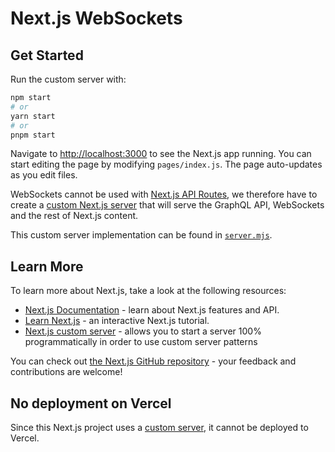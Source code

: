 # Next.js WebSockets

## Get Started

Run the custom server with:

```sh
npm start
# or
yarn start
# or
pnpm start
```

Navigate to [http://localhost:3000](http://localhost:3000) to see the Next.js app running. You can start editing the page by modifying `pages/index.js`. The page auto-updates as you edit files.

WebSockets cannot be used with [Next.js API Routes](https://nextjs.org/docs/api-routes/introduction), we therefore have to create a [custom Next.js server](https://nextjs.org/docs/advanced-features/custom-server) that will serve the GraphQL API, WebSockets and the rest of Next.js content.

This custom server implementation can be found in [`server.mjs`](server.mjs).

## Learn More

To learn more about Next.js, take a look at the following resources:

- [Next.js Documentation](https://nextjs.org/docs) - learn about Next.js features and API.
- [Learn Next.js](https://nextjs.org/learn) - an interactive Next.js tutorial.
- [Next.js custom server](https://nextjs.org/docs/advanced-features/custom-server) - allows you to start a server 100% programmatically in order to use custom server patterns

You can check out [the Next.js GitHub repository](https://github.com/vercel/next.js/) - your feedback and contributions are welcome!

## No deployment on Vercel

Since this Next.js project uses a [custom server](https://nextjs.org/docs/advanced-features/custom-server), it cannot be deployed to Vercel.
